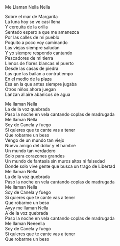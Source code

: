 Me Llaman Nella
Nella

Sobre el mar de Margarita  
La luna hoy se ve casi llena  
Y cerquita de la orilla  
Sentado espero a que me amanezca  
Por las calles de mi pueblo  
Poquito a poco voy caminando  
Las viejas siempre saludan  
Y yo siempre respondo cantando  
Pescadores de mi tierra  
Llenos de flores blancas el puerto  
Desde las casas de piedra  
Las que las bailan a contratiempo  
En el medio de la plaza  
Esa en la que antes siempre jugaba  
Otros niños ahora juegan  
Lanzan al aire abanicos de agua  


Me llaman Nella  
La de la voz quebrada  
Paso la noche en vela cantando coplas de madrugada  
Me llaman Nella  
Soy de Canela y fuego  
Si quieres que te cante vas a tener  
Que robarme un beso  
Vengo de un mundo tan viejo  
Nuevo amigo del dolor y el hambre  
Un mundo tan verdadero  
Solo para corazones grandes  
Un mundo de fantasía sin muros altos ni falsedad  
Donde solo vive gente que busca un trago de Libertad  
Me llaman Nella  
La de la voz quebrada  
Paso la noche en vela cantando coplas de madrugada  
Me llaman Nella  
Soy de Canela y fuego  
Si quieres que te cante vas a tener  
Que robarme un beso  
Ayyy me llaman Nella  
A de la voz quebrada  
Paso la noche en vela cantando coplas de madrugada  
Me llaman Neeeella  
Soy de Canela y fuego  
Si quieres que te cante vas a tener  
Que robarme un beso  
